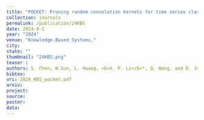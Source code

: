 ```yaml
---
title: "POCKET: Pruning random convolution kernels for time series classification from a feature selection perspective"
collection: journals
permalink: /publication/24KBS
date: 2024-9-1
year: "2024"
venue: "Knowledge-Based Systems,"
city: 
state: ""
thumbnail: "24KBS.png"
teaser : 
authors: S. Chen, W.Sun, L. Huang, <b>X. P. Li</b>*, Q. Wang, and D. John
bibtex: 
uri: 2024_KBS_pocket.pdf
arxiv: 
project: 
source: 
poster: 
data:
---
```


